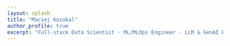 ```yaml
---
layout: splash
title: "Maciej Kozubal"
author_profile: true
excerpt: "Full-stack Data Scientist · ML/MLOps Engineer · LLM & GenAI Practitioner"
---
```



